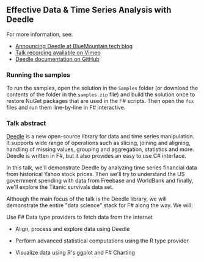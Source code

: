 Effective Data & Time Series Analysis with Deedle
-------------------------------------------------

For more information, see:
 
 * [Announcing Deedle at BlueMountain tech blog](http://techblog.bluemountaincapital.com/2013/11/13/announcing-deedle/)
 * [Talk recording available on Vimeo](http://vimeo.com/79345095)
 * [Deedle documentation on GitHub](bluemountaincapital.github.io/Deedle/)

### Running the samples

To run the samples, open the solution in the `Samples` folder (or download the contents of the
folder in the `samples.zip` file) and build the solution once to 
restore NuGet packages that are used in the F# scripts. Then open the `fsx` files and
run them line-by-line in F# interactive.

### Talk abstract 

[Deedle](http://bluemountaincapital.github.io/Deedle) is a new open-source library for data and time series manipulation. It supports wide range of operations such as slicing, joining and aligning, handling of missing values, grouping and aggregation, statistics and more. Deedle is written in F#, but it also provides an easy to use C# interface.

In this talk, we'll demonstrate Deedle by analyzing time series financial data from historical Yahoo stock prices. Then we'll try to understand the US government spending with data from Freebase and WorldBank and finally, we'll explore the Titanic survivals data set.

Although the main focus of the talk is the Deedle library, we will demonstrate the entire "data science" stack for F# along the way. We will:

Use F# Data type providers to fetch data from the internet

 * Align, process and explore data using Deedle

 * Perform advanced statistical computations using the R type provider

 * Visualize data using R's ggplot and F# Charting
